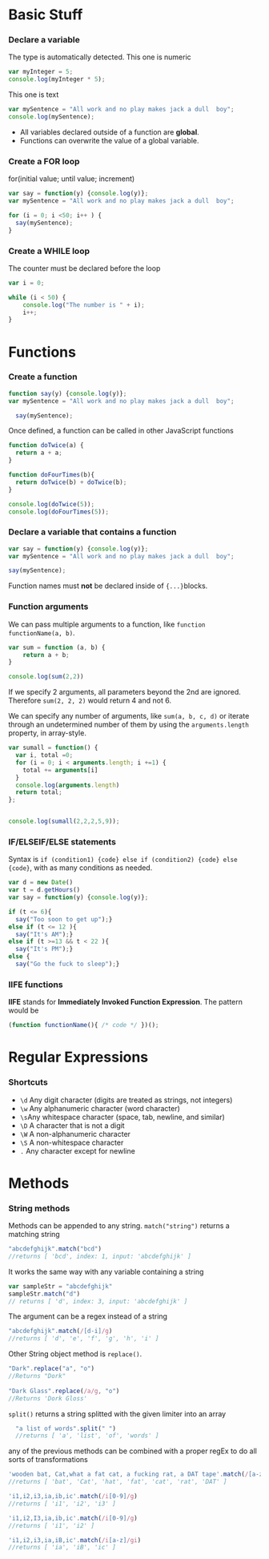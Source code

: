 # Basic Stuff
### Declare a variable

The type is automatically detected. This one is numeric

```javascript
var myInteger = 5;
console.log(myInteger * 5);
```

This one is text
```javascript
var mySentence = "All work and no play makes jack a dull  boy";
console.log(mySentence);
```

 * All variables declared outside of a function are **global**.
 * Functions can overwrite the value of a global variable. 

### Create a FOR loop

for(initial value; until value; increment)

```javascript
var say = function(y) {console.log(y)}; 
var mySentence = "All work and no play makes jack a dull  boy";

for (i = 0; i <50; i++ ) {
  say(mySentence);
}
```
### Create a WHILE loop

The counter must be declared before the loop
```javascript
var i = 0;

while (i < 50) {
    console.log("The number is " + i);
    i++;   
}
```

# Functions
### Create a function
```javascript
function say(y) {console.log(y)}; 
var mySentence = "All work and no play makes jack a dull  boy";

  say(mySentence);
```

Once defined, a function can be called in other JavaScript functions

```javascript
function doTwice(a) {
  return a + a;
}

function doFourTimes(b){
  return doTwice(b) + doTwice(b);
}

console.log(doTwice(5));
console.log(doFourTimes(5));
```

### Declare a variable that contains a function

```javascript
var say = function(y) {console.log(y)}; 
var mySentence = "All work and no play makes jack a dull  boy";

say(mySentence);
```
Function names must **not** be declared inside of `{...}`blocks.

### Function arguments

We can pass multiple arguments to a function, like `function functionName(a, b)`.
```javascript
var sum = function (a, b) {
    return a + b;
}

console.log(sum(2,2))
```

If we specify 2 arguments, all parameters beyond the 2nd are ignored. Therefore `sum(2, 2, 2)` would return 4 and not 6. 

We can specify any number of arguments, like `sum(a, b, c, d)` or iterate through an undetermined number of them by using the `arguments.length` property, in array-style. 

```javascript
var sumall = function() { 
  var i, total =0;
  for (i = 0; i < arguments.length; i +=1) {
    total += arguments[i]
  }
  console.log(arguments.length)
  return total;
}; 


console.log(sumall(2,2,2,5,9));
```


### IF/ELSEIF/ELSE statements

Syntax is `if (condition1) {code} else if (condition2) {code} else {code}`, with as many conditions as needed. 

```javascript
var d = new Date()
var t = d.getHours()
var say = function(y) {console.log(y)}; 

if (t <= 6){
  say("Too soon to get up");}
else if (t <= 12 ){
  say("It's AM");} 
else if (t >=13 && t < 22 ){
  say("It's PM");}
else {
  say("Go the fuck to sleep");}
```

### IIFE functions

**IIFE** stands for **Immediately Invoked Function Expression**. The pattern would be 

```javascript
(function functionName(){ /* code */ })();
```
# Regular Expressions
### Shortcuts
* `\d` Any digit character (digits are treated as strings, not integers)
* `\w` Any alphanumeric character (word character)
* `\s`Any whitespace character (space, tab, newline, and similar)
* `\D` A character that is not a digit
* `\W` A non-alphanumeric character
* `\S` A non-whitespace character
* `.` Any character except for newline

# Methods
### String methods

Methods can be appended to any string. `match("string")` returns a matching string    
```javascript
"abcdefghijk".match("bcd")
//returns [ 'bcd', index: 1, input: 'abcdefghijk' ]
```
It works the same way with any variable containing a string
```javascript
var sampleStr = "abcdefghijk"
sampleStr.match("d")
// returns [ 'd', index: 3, input: 'abcdefghijk' ]
```
The argument can be a regex instead of a string
```javascript
"abcdefghijk".match(/[d-i]/g)
//returns [ 'd', 'e', 'f', 'g', 'h', 'i' ] 
```
Other String object method is  `replace()`.
```javascript
"Dark".replace("a", "o")
//Returns "Dork"
 
"Dark Glass".replace(/a/g, "o")
//Returns 'Dork Gloss'
```
 `split()` returns a string splitted with the given limiter into an array
```javascript
  "a list of words".split(" ")
  //returns [ 'a', 'list', 'of', 'words' ]
  ``` 
any of the previous methods can be combined with a proper regEx to do all sorts of transformations 
```javascript
'wooden bat, Cat,what a fat cat, a fucking rat, a DAT tape'.match(/[a-z]at/gi)
//returns [ 'bat', 'Cat', 'hat', 'fat', 'cat', 'rat', 'DAT' ]

'i1,i2,i3,ia,ib,ic'.match(/i[0-9]/g)
//returns [ 'i1', 'i2', 'i3' ]

'i1,i2,I3,ia,ib,ic'.match(/i[0-9]/g)
//returns [ 'i1', 'i2' ]

'i1,i2,i3,ia,iB,ic'.match(/i[a-z]/gi)
//returns [ 'ia', 'iB', 'ic' ]
```
